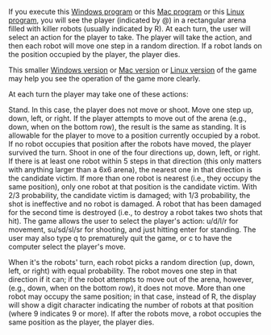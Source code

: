 If you execute this [Windows program](http://www.solomonlrussell.com/fall16/cs2/Projects/3/zion.exe) or this [Mac program](http://www.solomonlrussell.com/fall16/cs2/Projects/3/zionmac.zip) or this [Linux program](http://www.solomonlrussell.com/fall16/cs2/Projects/3/zion.linux), you will see the player (indicated by @) in a rectangular arena filled with killer robots (usually indicated by R). At each turn, the user will select an action for the player to take. The player will take the action, and then each robot will move one step in a random direction. If a robot lands on the position occupied by the player, the player dies.

This smaller [Windows version](http://www.solomonlrussell.com/fall16/cs2/Projects/3/minizion.exe) or [Mac version](http://www.solomonlrussell.com/fall16/cs2/Projects/3/minizionmac.zip) or [Linux version](http://www.solomonlrussell.com/fall16/cs2/Projects/3/minizion.linux) of the game may help you see the operation of the game more clearly.

At each turn the player may take one of these actions:

Stand. In this case, the player does not move or shoot.
Move one step up, down, left, or right. If the player attempts to move out of the arena (e.g., down, when on the bottom row), the result is the same as standing. It is allowable for the player to move to a position currently occupied by a robot. If no robot occupies that position after the robots have moved, the player survived the turn.
Shoot in one of the four directions up, down, left, or right. If there is at least one robot within 5 steps in that direction (this only matters with anything larger than a 6x6 arena), the nearest one in that direction is the candidate victim. If more than one robot is nearest (i.e., they occupy the same position), only one robot at that position is the candidate victim. With 2/3 probability, the candidate victim is damaged; with 1/3 probability, the shot is ineffective and no robot is damaged. A robot that has been damaged for the second time is destroyed (i.e., to destroy a robot takes two shots that hit).
The game allows the user to select the player's action: u/d/l/r for movement, su/sd/sl/sr for shooting, and just hitting enter for standing. The user may also type q to prematurely quit the game, or c to have the computer select the player's move.

When it's the robots' turn, each robot picks a random direction (up, down, left, or right) with equal probability. The robot moves one step in that direction if it can; if the robot attempts to move out of the arena, however, (e.g., down, when on the bottom row), it does not move. More than one robot may occupy the same position; in that case, instead of R, the display will show a digit character indicating the number of robots at that position (where 9 indicates 9 or more). If after the robots move, a robot occupies the same position as the player, the player dies.
